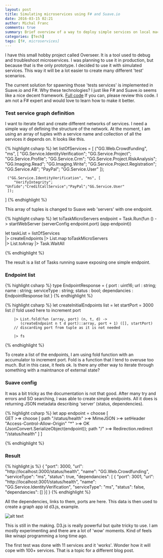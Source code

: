 ```yaml
---
layout: post
title: Simulating microservices using F# and Suave.io
date: 2016-03-15 02:21
author: Michal Franc
comments: true
summary: Brief overview of a way to deploy simple services on local machine.
categories: [Tech]
tags: [f#, microservices]
---
```

<p>I have this small hobby project called Overseer. It is a tool used to debug and troubleshoot microservices. I was planning to use it in production, but because that is the only prototype. I decided to use it with simulated services. This way it will be a lot easier to create many different 'test' scenarios.</p>

<p>The current solution for spawning those 'tests services' is implemented in Suave.io and F#. Why these technologies? I just like F# and Suave.io seems like a nice decent framework. <a href="https://github.com/michal-franc/OverSeer/blob/master/OverSeer.Servers/Program.fs">Full code</a> If you can, please review this code. I am not a F# expert and would love to learn how to make it better.</p>

<h3>Test service graph definition</h3>

<p>I want to iterate fast and create different networks of services. I need a simple way of defining the structure of the network. At the moment, I am using an array of tuples with a service name and collection of all the services it depends on. It looks like this.</p>

{% highlight csharp %}
let listOfServices = [ ("GG.Web.Crowdfunding", "ms", 
     [ "GG.Service.IdentityVerification"; "GG.Service.Project"; 
       "GG.Service.Profile"; "GG.Service.Crm"; "GG.Service.Project.RiskAnalysis";
       "GG.Imaging.Read"; "GG.Imaging.Write"; "GG.Service.Project.Registration"; 
       "GG.Service.AB"; "PayPal"; "GG.Service.User"
     ]);

     ("GG.Service.IdentityVerification", "ms", [    
        "VerifyIntegrity"; "Unfido";"CreditCallService";"PayPal";"GG.Service.User"    
     ]);
]
{% endhighlight %}

<p>This array of tuples is changed to Suave web 'servers' with one endpoint.</p>

{% highlight csharp %}
let toTaskMicroServers endpoint =
    Task.Run(fun () -> startWebServer (serverConfig endpoint.port) (app endpoint))
    
let taskList = listOfServices     
               |> createEndpoints
               |> List.map toTaskMicroServers  
               |> List.toArray 
               |> Task.WaitAll

{% endhighlight %}

<p>The result is a list of Tasks running suave exposing one simple endpoint.</p>

<h3>Endpoint list</h3>

{% highlight csharp %}
type EndpointResponse = {
    port : uint16;
    url : string;
    name : string;
    serviceType : string;
    status : bool;
    dependancies : EndpointResponse list
}
{% endhighlight %}

{% highlight csharp %}
let createInitialEndpoints list =
    let startPort = 3000
    list
        // fold used here to increment port

        |> List.fold(fun (array, port) (n, t, d) ->
           (createEndpoint n t d port)::array, port + 1) ([], startPort)
        // discarding port from tuple as it is not needed

        |> fs
{% endhighlight %}

<p>To create a list of the endpoints, I am using fold function with an accumulator to increment port. Fold is a function that I tend to overuse too much. But in this case, it feels ok. Is there any other way to iterate through something with a maintnance of external state?</p>

<h3>Suave config</h3>

<p>It was a bit tricky as the documentation is not that good. After many try and errors and SO searching, I was able to create simple endpoints. All it does is returning JSON metadata describing 'server' (status, dependencies).</p>

{% highlight csharp %}
let app endpoint =
    choose [   
        GET >=> choose
            [ path "/status/health" >=> MimeJSON
                                    >=> setHeader "Access-Control-Allow-Origin" "*"
                                    >=> OK (JsonConvert.SerializeObject(endpoint));
              path "/" >=> Redirection.redirect "/status/health" ]
        ]

{% endhighlight %}
<h3>Result</h3>

{% highlight js %}
{
  "port": 3000,
  "url": "http://localhost:3000/status/health",
  "name": "GG.Web.Crowdfunding",
  "serviceType": "ms",
  "status": true,
  "dependancies": [
  {
    "port": 3001,
    "url": "http://localhost:3001/status/health",
    "name": "GG.Service.IdentityVerification",
    "serviceType": "ms",
    "status": false,
    "dependancies": []
    }]
}
{% endhighlight %}

<p>All the dependencies, links to them, ports are here. This data is then used to create a graph app id d3.js, example.</p>

<p><img src="http://www.mfranc.com/wp-content/uploads/2016/03/graph.png" alt="alt text" title="Sneak peek graph" /></p>

<p>This is still in the making. D3.js is really powerful but quite tricky to use. I am mostly experimenting and there are a lot of 'wow' moments. Kind of feels like winapi programming a long time ago.</p>

<p>The first test was done with 11 services and it 'works'. Wonder how it will cope with 100+ services. That is a topic for a different blog post.</p>
